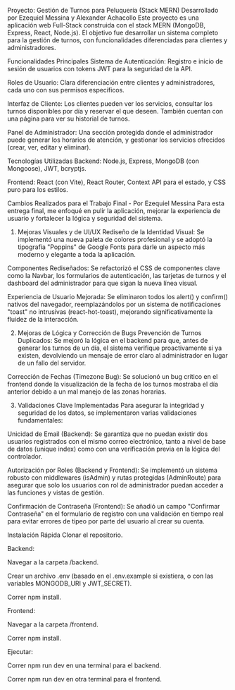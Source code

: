 Proyecto: Gestión de Turnos para Peluquería (Stack MERN)
Desarrollado por Ezequiel Messina y Alexander Achacollo
Este proyecto es una aplicación web Full-Stack construida con el stack MERN (MongoDB, Express, React, Node.js). El objetivo fue desarrollar un sistema completo para la gestión de turnos, con funcionalidades diferenciadas para clientes y administradores.

Funcionalidades Principales
Sistema de Autenticación: Registro e inicio de sesión de usuarios con tokens JWT para la seguridad de la API.

Roles de Usuario: Clara diferenciación entre clientes y administradores, cada uno con sus permisos específicos.

Interfaz de Cliente: Los clientes pueden ver los servicios, consultar los turnos disponibles por día y reservar el que deseen. También cuentan con una página para ver su historial de turnos.

Panel de Administrador: Una sección protegida donde el administrador puede generar los horarios de atención, y gestionar los servicios ofrecidos (crear, ver, editar y eliminar).

Tecnologías Utilizadas
Backend: Node.js, Express, MongoDB (con Mongoose), JWT, bcryptjs.

Frontend: React (con Vite), React Router, Context API para el estado, y CSS puro para los estilos.

Cambios Realizados para el Trabajo Final - Por Ezequiel Messina
Para esta entrega final, me enfoqué en pulir la aplicación, mejorar la experiencia de usuario y fortalecer la lógica y seguridad del sistema.

1. Mejoras Visuales y de UI/UX
Rediseño de la Identidad Visual: Se implementó una nueva paleta de colores profesional y se adoptó la tipografía "Poppins" de Google Fonts para darle un aspecto más moderno y elegante a toda la aplicación.

Componentes Rediseñados: Se refactorizó el CSS de componentes clave como la Navbar, los formularios de autenticación, las tarjetas de turnos y el dashboard del administrador para que sigan la nueva línea visual.

Experiencia de Usuario Mejorada: Se eliminaron todos los alert() y confirm() nativos del navegador, reemplazándolos por un sistema de notificaciones "toast" no intrusivas (react-hot-toast), mejorando significativamente la fluidez de la interacción.

2. Mejoras de Lógica y Corrección de Bugs
Prevención de Turnos Duplicados: Se mejoró la lógica en el backend para que, antes de generar los turnos de un día, el sistema verifique proactivamente si ya existen, devolviendo un mensaje de error claro al administrador en lugar de un fallo del servidor.

Corrección de Fechas (Timezone Bug): Se solucionó un bug crítico en el frontend donde la visualización de la fecha de los turnos mostraba el día anterior debido a un mal manejo de las zonas horarias.

3. Validaciones Clave Implementadas
Para asegurar la integridad y seguridad de los datos, se implementaron varias validaciones fundamentales:

Unicidad de Email (Backend): Se garantiza que no puedan existir dos usuarios registrados con el mismo correo electrónico, tanto a nivel de base de datos (unique index) como con una verificación previa en la lógica del controlador.

Autorización por Roles (Backend y Frontend): Se implementó un sistema robusto con middlewares (isAdmin) y rutas protegidas (AdminRoute) para asegurar que solo los usuarios con rol de administrador puedan acceder a las funciones y vistas de gestión.

Confirmación de Contraseña (Frontend): Se añadió un campo "Confirmar Contraseña" en el formulario de registro con una validación en tiempo real para evitar errores de tipeo por parte del usuario al crear su cuenta.

Instalación Rápida
Clonar el repositorio.

Backend:

Navegar a la carpeta /backend.

Crear un archivo .env (basado en el .env.example si existiera, o con las variables MONGODB_URI y JWT_SECRET).

Correr npm install.

Frontend:

Navegar a la carpeta /frontend.

Correr npm install.

Ejecutar:

Correr npm run dev en una terminal para el backend.

Correr npm run dev en otra terminal para el frontend.